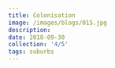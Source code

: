 ```yaml
---
title: Colonisation
image: /images/blogs/015.jpg
description:
date: 2018-09-30
collection: '4/5'
tags: suburbs
---
```

